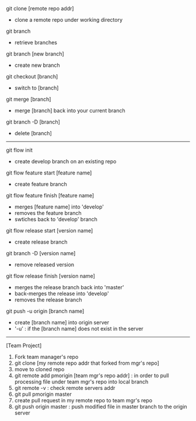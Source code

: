 git clone [remote repo addr]
- clone a remote repo under working directory

git branch 
- retrieve branches

git branch [new branch]
- create new branch 

git checkout [branch]
- switch to [branch]

git merge [branch]
- merge [branch] back into your current branch 

git branch -D [branch]
- delete [branch]
 
-----------------------------------------------

git flow init
- create develop branch on an existing repo 

git flow feature start [feature name]
- create feature branch 

git flow feature finish [feature name]
- merges [feature name] into 'develop'
- removes the feature branch
- swtiches back to 'develop' branch  

git flow release start [version name]
- create release branch 

git branch -D [version name]
- remove released version 

git flow release finish [version name]
- merges the release branch back into 'master'
- back-merges the release into 'develop'
- removes the release branch 

git push -u origin [branch name]
- create [branch name] into origin server 
- '-u' : if the [branch name] does not exist in the server

---------------------------------------------------

[Team Project]

1. Fork team manager's repo
2. git clone [my remote repo addr that forked from mgr's repo]
3. move to cloned repo
4. git remote add pmorigin [team mgr's repo addr]
  : in order to pull processing file under team mgr's repo into local branch
5. git remote -v
  : check remote servers addr 
6. git pull pmorigin master
7. create pull request in my remote repo to team mgr's repo
8. git push origin master
  : push modified file in master branch to the origin server
